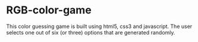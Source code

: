 # RGB-color-game
This color guessing game is built using html5, css3 and javascript. 
The user selects one out of six (or three) options that are generated randomly.
